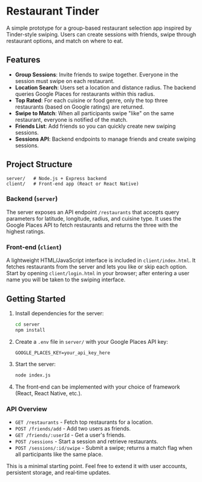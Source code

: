 # Restaurant Tinder

A simple prototype for a group-based restaurant selection app inspired by Tinder-style swiping. Users can create sessions with friends, swipe through restaurant options, and match on where to eat.

## Features

- **Group Sessions**: Invite friends to swipe together. Everyone in the session must swipe on each restaurant.
- **Location Search**: Users set a location and distance radius. The backend queries Google Places for restaurants within this radius.
- **Top Rated**: For each cuisine or food genre, only the top three restaurants (based on Google ratings) are returned.
- **Swipe to Match**: When all participants swipe "like" on the same restaurant, everyone is notified of the match.
- **Friends List**: Add friends so you can quickly create new swiping sessions.
- **Sessions API**: Backend endpoints to manage friends and create swiping sessions.

## Project Structure

```
server/   # Node.js + Express backend
client/   # Front‑end app (React or React Native)
```

### Backend (`server`)

The server exposes an API endpoint `/restaurants` that accepts query parameters for latitude, longitude, radius, and cuisine type. It uses the Google Places API to fetch restaurants and returns the three with the highest ratings.

### Front‑end (`client`)

A lightweight HTML/JavaScript interface is included in `client/index.html`. It fetches restaurants from the server and lets you like or skip each option. Start by opening `client/login.html` in your browser; after entering a user name you will be taken to the swiping interface.

## Getting Started

1. Install dependencies for the server:
   ```bash
   cd server
   npm install
   ```
2. Create a `.env` file in `server/` with your Google Places API key:
   ```
   GOOGLE_PLACES_KEY=your_api_key_here
   ```
3. Start the server:
   ```bash
   node index.js
   ```
4. The front‑end can be implemented with your choice of framework (React, React Native, etc.).

### API Overview

- `GET /restaurants` - Fetch top restaurants for a location.
- `POST /friends/add` - Add two users as friends.
- `GET /friends/:userId` - Get a user's friends.
- `POST /sessions` - Start a session and retrieve restaurants.
- `POST /sessions/:id/swipe` - Submit a swipe; returns a match flag when all participants like the same place.

This is a minimal starting point. Feel free to extend it with user accounts, persistent storage, and real‑time updates.
